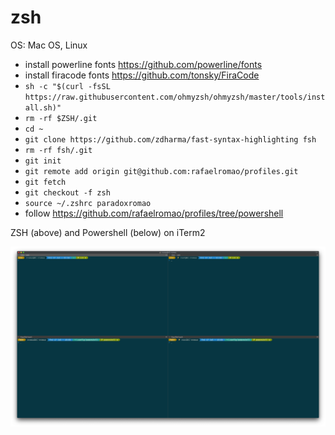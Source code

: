# zsh

OS: Mac OS, Linux

- install powerline fonts https://github.com/powerline/fonts
- install firacode fonts https://github.com/tonsky/FiraCode
- `sh -c "$(curl -fsSL https://raw.githubusercontent.com/ohmyzsh/ohmyzsh/master/tools/install.sh)"`
- `rm -rf $ZSH/.git`
- `cd ~`
- `git clone https://github.com/zdharma/fast-syntax-highlighting fsh`
- `rm -rf fsh/.git`
- `git init`
- `git remote add origin git@github.com:rafaelromao/profiles.git`
- `git fetch`
- `git checkout -f zsh`
- `source ~/.zshrc paradoxromao`
- follow https://github.com/rafaelromao/profiles/tree/powershell

ZSH (above) and Powershell (below) on iTerm2

![](pretty-prompt.png?raw=true)

